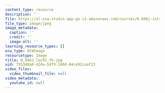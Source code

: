 ```yaml
---
content_type: resource
description: ''
file: https://ol-ocw-studio-app-qa.s3.amazonaws.com/courses/6-046j-introduction-to-algorithms-sma-5503-fall-2005/755348a6424a5df9180d84ce92caaf23_6_046J_lec01_th.jpg
file_type: image/jpeg
image_metadata:
  caption: ''
  credit: ''
  image-alt: ''
learning_resource_types: []
ocw_type: OCWImage
resourcetype: Image
title: 6_046J_lec01_th.jpg
uid: 755348a6-424a-5df9-180d-84ce92caaf23
video_files:
  video_thumbnail_file: null
video_metadata:
  youtube_id: null
---
```

